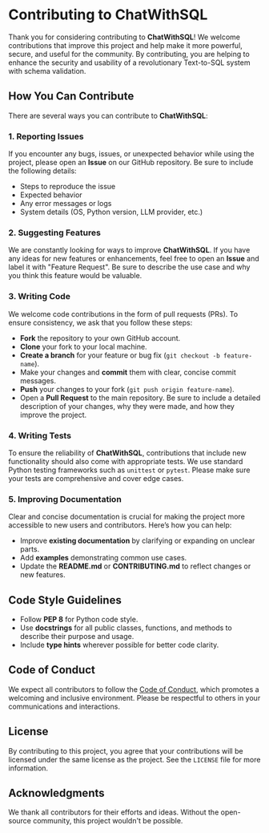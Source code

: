 # Contributing to ChatWithSQL

Thank you for considering contributing to **ChatWithSQL**! We welcome contributions that improve this project and help make it more powerful, secure, and useful for the community. By contributing, you are helping to enhance the security and usability of a revolutionary Text-to-SQL system with schema validation.

## How You Can Contribute

There are several ways you can contribute to **ChatWithSQL**:

### 1. Reporting Issues
If you encounter any bugs, issues, or unexpected behavior while using the project, please open an **Issue** on our GitHub repository. Be sure to include the following details:
- Steps to reproduce the issue
- Expected behavior
- Any error messages or logs
- System details (OS, Python version, LLM provider, etc.)

### 2. Suggesting Features
We are constantly looking for ways to improve **ChatWithSQL**. If you have any ideas for new features or enhancements, feel free to open an **Issue** and label it with "Feature Request". Be sure to describe the use case and why you think this feature would be valuable.

### 3. Writing Code
We welcome code contributions in the form of pull requests (PRs). To ensure consistency, we ask that you follow these steps:
- **Fork** the repository to your own GitHub account.
- **Clone** your fork to your local machine.
- **Create a branch** for your feature or bug fix (`git checkout -b feature-name`).
- Make your changes and **commit** them with clear, concise commit messages.
- **Push** your changes to your fork (`git push origin feature-name`).
- Open a **Pull Request** to the main repository. Be sure to include a detailed description of your changes, why they were made, and how they improve the project.

### 4. Writing Tests
To ensure the reliability of **ChatWithSQL**, contributions that include new functionality should also come with appropriate tests. We use standard Python testing frameworks such as `unittest` or `pytest`. Please make sure your tests are comprehensive and cover edge cases.

### 5. Improving Documentation
Clear and concise documentation is crucial for making the project more accessible to new users and contributors. Here’s how you can help:
- Improve **existing documentation** by clarifying or expanding on unclear parts.
- Add **examples** demonstrating common use cases.
- Update the **README.md** or **CONTRIBUTING.md** to reflect changes or new features.

## Code Style Guidelines
- Follow **PEP 8** for Python code style.
- Use **docstrings** for all public classes, functions, and methods to describe their purpose and usage.
- Include **type hints** wherever possible for better code clarity.

## Code of Conduct
We expect all contributors to follow the [Code of Conduct](https://www.contributor-covenant.org/), which promotes a welcoming and inclusive environment. Please be respectful to others in your communications and interactions.

## License
By contributing to this project, you agree that your contributions will be licensed under the same license as the project. See the `LICENSE` file for more information.

## Acknowledgments
We thank all contributors for their efforts and ideas. Without the open-source community, this project wouldn't be possible.
